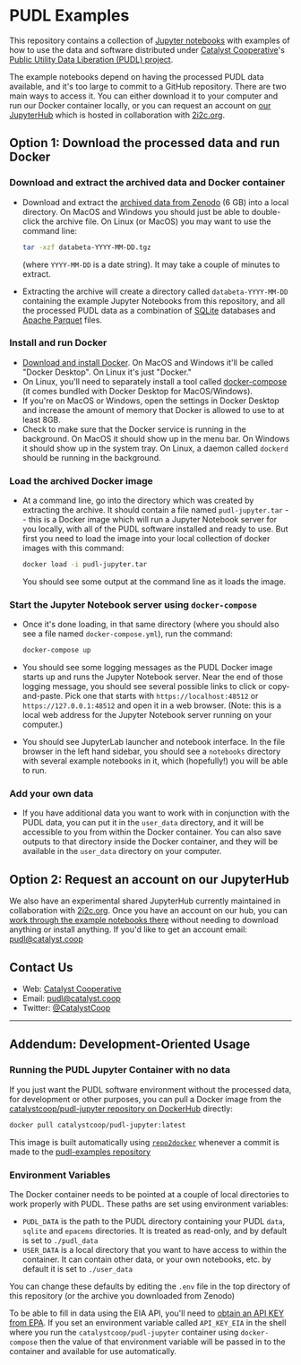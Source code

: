 # PUDL Examples

This repository contains a collection of
[Jupyter notebooks](https://jupyter.org) with examples of how to use the data
and software distributed under [Catalyst Cooperative](https://catalyst.coop)'s
[Public Utility Data Liberation (PUDL) project](https://github.com/catalyst-cooperative/pudl).

The example notebooks depend on having the processed PUDL data available, and
it's too large to commit to a GitHub repository. There are two main ways to
access it. You can either download it to your computer and run our Docker
container locally, or you can request an account on
[our JupyterHub](https://catalyst-cooperative.pilot.2i2c.cloud/) which is
hosted in collaboration with [2i2c.org](https://2i2c.org).

## Option 1: Download the processed data and run Docker

### Download and extract the archived data and Docker container

* Download and extract the
  [archived data from Zenodo](https://sandbox.zenodo.org/record/764417) (6 GB)
  into a local directory. On MacOS and Windows you should just be able to
  double-click the archive file. On Linux (or MacOS) you may want to use the
  command line:

  ```sh
  tar -xzf databeta-YYYY-MM-DD.tgz
  ```

  (where `YYYY-MM-DD` is a date string). It may take a couple of minutes to
  extract.
* Extracting the archive will create a directory called `databeta-YYYY-MM-DD`
  containing the example Jupyter Notebooks from this repository, and all the
  processed PUDL data as a combination of [SQLite](https://www.sqlite.org)
  databases and [Apache Parquet](https://parquet.apache.org/) files.

### Install and run Docker

* [Download and install Docker](https://docs.docker.com/get-docker/). On MacOS
  and Windows it'll be called "Docker Desktop". On Linux it's just "Docker."
* On Linux, you'll need to separately install a tool called
  [docker-compose](https://docs.docker.com/compose/install/) (it comes
  bundled with Docker Desktop for MacOS/Windows).
* If you're on MacOS or Windows, open the settings in Docker Desktop and
  increase the amount of memory that Docker is allowed to use to at least 8GB.
* Check to make sure that the Docker service is running in the background. On
  MacOS it should show up in the menu bar. On Windows it should show up in the
  system tray. On Linux, a daemon called `dockerd` should be running in the
  background.

### Load the archived Docker image

* At a command line, go into the directory which was created by extracting the
  archive. It should contain a file named `pudl-jupyter.tar` -- this is
  a Docker image which will run a Jupyter Notebook server for you locally, with
  all of the PUDL software installed and ready to use. But first you need to
  load the image into your local collection of docker images with this
  command:

  ```sh
  docker load -i pudl-jupyter.tar
  ```

  You should see some output at the command line as it loads the image.

### Start the Jupyter Notebook server using `docker-compose`

* Once it's done loading, in that same directory (where you should also see a
  file named `docker-compose.yml`), run the command:

  ```sh
  docker-compose up
  ```

* You should see some logging messages as the PUDL Docker image starts up and
  runs the Jupyter Notebook server. Near the end of those logging message, you
  should see several possible links to click or copy-and-paste.
  Pick one that starts with `https://localhost:48512` or
  `https://127.0.0.1:48512` and open it in a web browser. (Note: this is a local
  web address for the Jupyter Notebook server running on your computer.)
* You should see JupyterLab launcher and notebook interface. In the file
  browser in the left hand sidebar, you should see a `notebooks` directory with
  several example notebooks in it, which (hopefully!) you will be able to run.

### Add your own data

* If you have additional data you want to work with in conjunction with the
  PUDL data, you can put it in the `user_data` directory, and it will be
  accessible to you from within the Docker container. You can also save
  outputs to that directory inside the Docker container, and they will be
  available in the `user_data` directory on your computer.

## Option 2: Request an account on our JupyterHub

We also have an experimental shared JupyterHub currently maintained in
collaboration with [2i2c.org](https://2i2c.org). Once you
have an account on our hub, you can
[work through the example notebooks there](https://catalyst-cooperative.pilot.2i2c.cloud/hub/user-redirect/git-pull?repo=https%3A%2F%2Fgithub.com%2Fcatalyst-cooperative%2Fpudl-examples&urlpath=lab%2Ftree%2Fpudl-examples%2Fnotebooks%2F01-pudl-database.ipynb&branch=main) without needing to download anything or install
anything. If you'd like to get an account email:
[pudl@catalyst.coop](mailto:pudl@catalyst.coop)

## Contact Us

* Web: [Catalyst Cooperative](https://catalyst.coop)
* Email: [pudl@catalyst.coop](mailto:pudl@catalyst.coop)
* Twitter: [@CatalystCoop](https://twitter.com/CatalystCoop)

---

## Addendum: Development-Oriented Usage

### Running the PUDL Jupyter Container with no data

If you just want the PUDL software environment without the processed data, for
development or other purposes, you can pull a Docker image from the
[catalystcoop/pudl-jupyter repository on DockerHub](https://hub.docker.com/r/catalystcoop/pudl-jupyter) directly:

```sh
docker pull catalystcoop/pudl-jupyter:latest
```

This image is built automatically using
[`repo2docker`](https://github.com/jupyterhub/repo2docker) whenever a commit
is made to the
[pudl-examples repository](https://github.com/catalyst-cooperative/pudl-examples)

### Environment Variables

The Docker container needs to be pointed at a couple of local directories to
work properly with PUDL. These paths are set using environment variables:

* `PUDL_DATA` is the path to the PUDL directory containing your PUDL
  `data`, `sqlite` and `epacems` directories. It is treated as read-only, and by
  default is set to `./pudl_data`
* `USER_DATA` is a local directory that you want to have access to
  within the container. It can contain other data, or your own notebooks, etc. by
  default it is set to `./user_data`

You can change these defaults by editing the `.env` file in the top directory of
this repository (or the archive you downloaded from Zenodo)

To be able to fill in data using the EIA API, you'll need to [obtain an API KEY
from EPA](https://www.eia.gov/opendata/register.php). If you set an environment
variable called `API_KEY_EIA` in the shell where you run the
`catalystcoop/pudl-jupyter` container using `docker-compose` then the value of
that environment variable will be passed in to the container and available for
use automatically.
